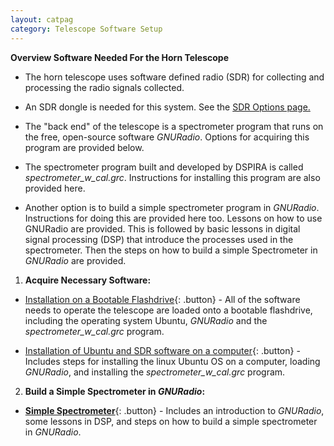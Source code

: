 ```yaml
---
layout: catpag
category: Telescope Software Setup
---
```


**Overview Software Needed For the Horn Telescope** 

* The horn telescope uses software defined radio (SDR) for collecting and processing the radio signals collected.

* An SDR dongle is needed for this system. See the [SDR Options page.](https://wvurail.org//dspira-lessons/SDR)

* The "back end" of the telescope is a spectrometer program that runs on the free, open-source software *GNURadio*. Options for acquiring this program are provided below.

* The spectrometer program built and developed by DSPIRA is called *spectrometer_w_cal.grc*. Instructions for installing this program are also provided here. 

* Another option is to build a simple spectrometer program in *GNURadio*. Instructions for doing this are provided here too. Lessons on how to use GNURadio are provided. This is followed by basic lessons in digital signal processing (DSP) that introduce the processes used in the spectrometer. Then the steps on how to build a simple Spectrometer in *GNURadio* are provided.  


1. **Acquire Necessary Software:**

* [Installation on a Bootable Flashdrive](https://wvurail.org//dspira-lessons/Install_Ubuntu_spectrometer_onFlashdrive.md){: .button} - All of the software needs to operate the telescope are loaded onto a bootable flashdrive, including the operating system Ubuntu, *GNURadio* and the *spectrometer_w_cal.grc* program.

* [Installation of Ubuntu and SDR software on a computer](){: .button} - Includes steps for installing the linux Ubuntu OS on a computer, loading *GNURadio*, and installing the *spectrometer_w_cal.grc* program.

2. **Build a Simple Spectrometer in *GNURadio*:**

* [**Simple Spectrometer**](https://wvurail.org//dspira-lessons/???){: .button} - Includes an introduction to *GNURadio*, some lessons in DSP, and steps on how to build a simple spectrometer in *GNURadio*.